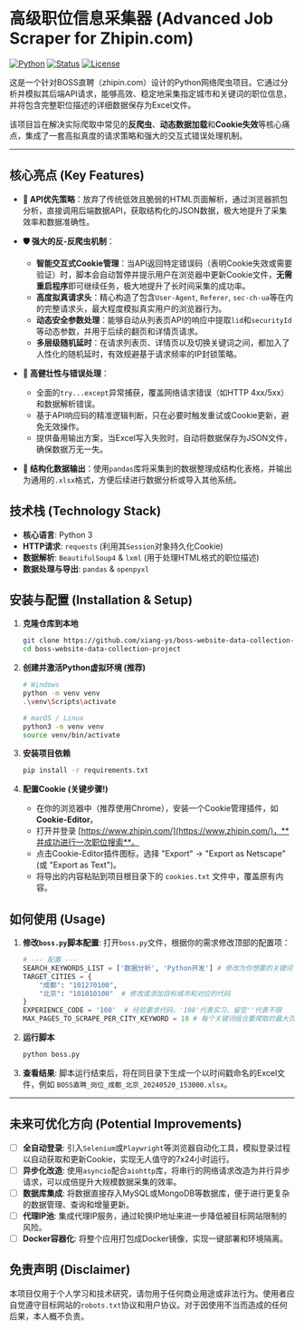 # 高级职位信息采集器 (Advanced Job Scraper for Zhipin.com)

[![Python](https://img.shields.io/badge/Python-3.9+-blue.svg)](https://www.python.org/) [![Status](https://img.shields.io/badge/Status-Active-green.svg)](https://github.com/xiang-ys/boss-website-data-collection-project) [![License](https://img.shields.io/badge/License-MIT-brightgreen.svg)](./LICENSE)

这是一个针对BOSS直聘（zhipin.com）设计的Python网络爬虫项目。它通过分析并模拟其后端API请求，能够高效、稳定地采集指定城市和关键词的职位信息，并将包含完整职位描述的详细数据保存为Excel文件。

该项目旨在解决实际爬取中常见的**反爬虫**、**动态数据加载**和**Cookie失效**等核心痛点，集成了一套高拟真度的请求策略和强大的交互式错误处理机制。

---

## 核心亮点 (Key Features)

-   **🎯 API优先策略**：放弃了传统低效且脆弱的HTML页面解析，通过浏览器抓包分析，直接调用后端数据API，获取结构化的JSON数据，极大地提升了采集效率和数据准确性。

-   **🛡️ 强大的反-反爬虫机制**：
    -   **智能交互式Cookie管理**：当API返回特定错误码（表明Cookie失效或需要验证）时，脚本会自动暂停并提示用户在浏览器中更新Cookie文件，**无需重启程序**即可继续任务，极大地提升了长时间采集的成功率。
    -   **高度拟真请求头**：精心构造了包含`User-Agent`, `Referer`, `sec-ch-ua`等在内的完整请求头，最大程度模拟真实用户的浏览器行为。
    -   **动态安全参数处理**：能够自动从列表页API的响应中提取`lid`和`securityId`等动态参数，并用于后续的翻页和详情页请求。
    -   **多层级随机延时**：在请求列表页、详情页以及切换关键词之间，都加入了人性化的随机延时，有效规避基于请求频率的IP封锁策略。

-   **💪 高健壮性与错误处理**：
    -   全面的`try...except`异常捕获，覆盖网络请求错误（如HTTP 4xx/5xx）和数据解析错误。
    -   基于API响应码的精准逻辑判断，只在必要时触发重试或Cookie更新，避免无效操作。
    -   提供备用输出方案，当Excel写入失败时，自动将数据保存为JSON文件，确保数据万无一失。

-   **📄 结构化数据输出**：使用`pandas`库将采集到的数据整理成结构化表格，并输出为通用的`.xlsx`格式，方便后续进行数据分析或导入其他系统。

## 技术栈 (Technology Stack)

-   **核心语言**: Python 3
-   **HTTP请求**: `requests` (利用其`Session`对象持久化Cookie)
-   **数据解析**: `BeautifulSoup4` & `lxml` (用于处理HTML格式的职位描述)
-   **数据处理与导出**: `pandas` & `openpyxl`

## 安装与配置 (Installation & Setup)

1.  **克隆仓库到本地**
    ```bash
    git clone https://github.com/xiang-ys/boss-website-data-collection-project.git
    cd boss-website-data-collection-project
    ```

2.  **创建并激活Python虚拟环境 (推荐)**
    ```bash
    # Windows
    python -m venv venv
    .\venv\Scripts\activate

    # macOS / Linux
    python3 -m venv venv
    source venv/bin/activate
    ```

3.  **安装项目依赖**
    ```bash
    pip install -r requirements.txt
    ```

4.  **配置Cookie (关键步骤!)**
    -   在你的浏览器中（推荐使用Chrome），安装一个Cookie管理插件，如 **Cookie-Editor**。
    -   打开并登录 [https://www.zhipin.com/](https://www.zhipin.com/)，**并成功进行一次职位搜索**。
    -   点击Cookie-Editor插件图标，选择 "Export" -> "Export as Netscape" (或 "Export as Text")。
    -   将导出的内容粘贴到项目根目录下的 `cookies.txt` 文件中，覆盖原有内容。

## 如何使用 (Usage)

1.  **修改`boss.py`脚本配置**: 打开`boss.py`文件，根据你的需求修改顶部的配置项：
    ```python
    # --- 配置 ---
    SEARCH_KEYWORDS_LIST = ['数据分析', 'Python开发'] # 修改为你想要的关键词
    TARGET_CITIES = {
        "成都": "101270100",
        "北京": "101010100"  # 修改或添加目标城市和对应的代码
    }
    EXPERIENCE_CODE = '108'  # 经验要求代码，'108'代表实习，留空''代表不限
    MAX_PAGES_TO_SCRAPE_PER_CITY_KEYWORD = 10 # 每个关键词组合要爬取的最大页数
    ```

2.  **运行脚本**
    ```bash
    python boss.py
    ```

3.  **查看结果**: 脚本运行结束后，将在同目录下生成一个以时间戳命名的Excel文件，例如 `BOSS直聘_岗位_成都_北京_20240520_153000.xlsx`。

---

## 未来可优化方向 (Potential Improvements)

-   [ ] **全自动登录**: 引入`Selenium`或`Playwright`等浏览器自动化工具，模拟登录过程以自动获取和更新Cookie，实现无人值守的7x24小时运行。
-   [ ] **异步化改造**: 使用`asyncio`配合`aiohttp`库，将串行的网络请求改造为并行异步请求，可以成倍提升大规模数据采集的效率。
-   [ ] **数据库集成**: 将数据直接存入MySQL或MongoDB等数据库，便于进行更复杂的数据管理、查询和增量更新。
-   [ ] **代理IP池**: 集成代理IP服务，通过轮换IP地址来进一步降低被目标网站限制的风险。
-   [ ] **Docker容器化**: 将整个应用打包成Docker镜像，实现一键部署和环境隔离。

## 免责声明 (Disclaimer)

本项目仅用于个人学习和技术研究，请勿用于任何商业用途或非法行为。使用者应自觉遵守目标网站的`robots.txt`协议和用户协议。对于因使用不当而造成的任何后果，本人概不负责。
